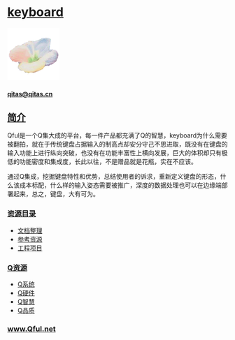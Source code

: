 ﻿# [keyboard](https://github.com/Qful/keyboard) 
[![sites](Qful/qitas.png)](http://www.Qful.net)
####  qitas@qitas.cn
## [简介](https://github.com/Qful/keyboard) 


Qful是一个Q集大成的平台，每一件产品都充满了Q的智慧，keyboard为什么需要被翻拍，就在于传统键盘占据输入的制高点却安分守己不思进取，既没有在键盘的输入功能上进行纵向突破，也没有在功能丰富性上横向发展，巨大的体积却只有极低的功能密度和集成度，长此以往，不是赠品就是花瓶，实在不应该。

通过Q集成，挖掘键盘特性和优势，总结使用者的诉求，重新定义键盘的形态，什么该成本标配，什么样的输入姿态需要被推广，深度的数据处理也可以在边缘端部署起来，总之，键盘，大有可为。

### [资源目录](https://github.com/Qful/keyboard)

- [文档整理](docs/)
- [参考资源](src/)
- [工程项目](project/)

### [Q资源](https://github.com/Qful/keyboard)

- [Q系统](https://github.com/OS-Q)
- [Q硬件](https://github.com/sochub)
- [Q智慧](https://github.com/tfzoo)
- [Q品质](https://github.com/qitas)

### www.Qful.net
